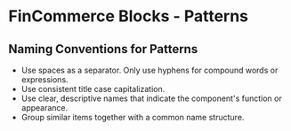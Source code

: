# FinCommerce Blocks - Patterns

## Naming Conventions for Patterns

* Use spaces as a separator. Only use hyphens for compound words or expressions.
* Use consistent title case capitalization.
* Use clear, descriptive names that indicate the component's function or appearance.
* Group similar items together with a common name structure.
